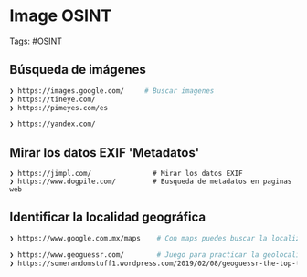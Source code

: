 # Image OSINT

Tags: #OSINT 

## Búsqueda de imágenes

```bash 
❯ https://images.google.com/     # Buscar imagenes 
❯ https://tineye.com/
❯ https://pimeyes.com/es

❯ https://yandex.com/
```

## Mirar los datos EXIF 'Metadatos'

```
❯ https://jimpl.com/               # Mirar los datos EXIF
❯ https://www.dogpile.com/         # Busqueda de metadatos en paginas web
```

## Identificar la localidad geográfica 

```bash 
❯ https://www.google.com.mx/maps    # Con maps puedes buscar la localizacion  

❯ https://www.geoguessr.com/        # Juego para practicar la geolocalizacion
❯ https://somerandomstuff1.wordpress.com/2019/02/08/geoguessr-the-top-tips-tricks-and-techniques/ # Tips, tecnicas y trucos en 'GeoGuessr'
```

